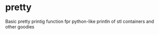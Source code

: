 # pretty
Basic pretty printig function fpr python-like println of stl containers and other goodies  
